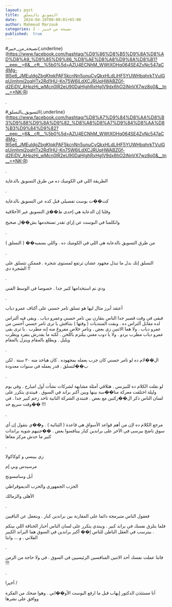 ```yaml
---
layout: post
title:  التسويق بالتسلّق
date:   2024-04-10T00:00:01+03:00
author: Mahmoud Marzouk
categories: 2 - نصيحة من خبير
published:  true
---
```

\#نصيحة_من_خبير{.underline}(https://www.facebook.com/hashtag/%D9%86%D8%B5%D9%8A%D8%AD%D8%A9_%D9%85%D9%86_%D8%AE%D8%A8%D9%8A%D8%B1?__eep__=6&__cft__%5b0%5d=AZU4ECNhM_WWtXOHq064SE4ZvNc547aC4Mg-9l5e6_JMEuldgZbgKtpkPAF5kcnNn5unuCyQkxHLdLiHF5YUWHbqhrkTVulGpUimhmi2oqHTx2Rd1HU-Kn75W6ILdXCJRUqHWABZGf-d2EiDV_AHpzHi_wMcn0lR2eU90DaHIghRxHgIV9dx6hO2iNnVX7wz8o0&__tn__=*NK-R)

.

\#التسويق_بالتسلق{.underline}(https://www.facebook.com/hashtag/%D8%A7%D9%84%D8%AA%D8%B3%D9%88%D9%8A%D9%82_%D8%A8%D8%A7%D9%84%D8%AA%D8%B3%D9%84%D9%82?__eep__=6&__cft__%5b0%5d=AZU4ECNhM_WWtXOHq064SE4ZvNc547aC4Mg-9l5e6_JMEuldgZbgKtpkPAF5kcnNn5unuCyQkxHLdLiHF5YUWHbqhrkTVulGpUimhmi2oqHTx2Rd1HU-Kn75W6ILdXCJRUqHWABZGf-d2EiDV_AHpzHi_wMcn0lR2eU90DaHIghRxHgIV9dx6hO2iNnVX7wz8o0&__tn__=*NK-R)

.

الطريقة اللي في الكوميك ده من طرق التسويق بالدعاية

.

كت��ت بوست تفصيلي قبل كده عن التسويق بالدعاية

وقلنا إن الدعاية هي إحدى ط��ق التسويق غير الأخلاقية

واتكلمنا في البوست عن إزاي تقدر تستخدمها بش��ل صحيح

.

من طرق التسويق بالدعاية هي اللي في الكوميك ده . واللي بسميه�� (
التسلق )

.

التسلق إنك بدل ما تبذل مجهود عشان ترتفع لمستوى شجرة . فممكن تتسلق على
الشجرة دي !!

.

ودي تم استخدامها كتير جدا . خصوصا في الوسط الفني

.

أعتقد أبرز مثال ليها هو تسلق تامر حسني على أكتاف عمرو دياب

فبقى في وقت قصير جدا الناس بتقارن بين تامر حسني وعمرو دياب . وبقى فيه
ألتراس لده مقابل ألتراس ده . وبقت المنتديات ( وقتها ) بتناقش يا ترى تامر
حسني أحسن من عمرو دياب . ولا هما الاتنين زي بعض . وتامر خلاص مفروغ منه
إنه مطرب . يا ترى بقى عمرو دياب مطرب بردو . ولا يا دوب مغني بيلتزم
باللحن . لكنه ما يقدرش ينفرد ويطرب ويليل . ويطلع بالمقام وينزل
بالمقام

.

ال��لام ده لو تامر حسني كان جرب يعمله بمجهوده . كان هياخد منه ٢٠ سنة .
لكن ب��لتسلق . قدر يعمله في سنوات معدودة

.

لو نقلت الكلام ده للبيزنس . هتلاقي أمثلة مشابهة لشركات نشأت أول امبارح
. وفي يوم وليلة اختلقت معركة منا��سة بينها وبين أكبر براند في السوق .
فيبتدي يتكرر على لسان الناس ذكر ال��ركتين مع بعض . فتبتدي الشركة التانية
تاخد زخم كبير جدا . في وقت سريع جد�� !!!

.

مرجع الكلام ده لإن من أهم قواعد الأسواق هي قاعدة ( الثنائية ) . و��ي
بتقول إن أي سوق ناضج بيرسى في الآخر على براندين كبار بينافسوا بعض .
��جنبهم شوية براندات كتير ما حدش مركز معاها

.

زي بيبسي و كوكاكولا

مرسيدس وبي إم

أبل وسامسونج

الحزب الجمهوري والحزب الديموقراطي

الأهلى والزمالك

.

فعقول الناس متبرمجة دائما على المقارنة بين براندين كبار . وبتغفل عن
الباقيين

فلما بتلزق نفسك في براند كبير . ويبتدي يتكرر على لسان الناس أخبار
الخناقة اللي بينكم . بيترسب في العقل الباطن للناس إ�� أكبر براندين في
السوق هما البراند الكبير الفلاني . و \... وانتا

.

فانتا عملت نفسك أحد الاتنين المنافسين الرئيسيين في السوق . في ولا حاجة
من الزمن !!!

.

أخيرا /

أنا مستئذن الدكتور إيهاب قبل ما ارفع البوست الأو��اني . وهوا ضحك من
الفكرة ووافق على نشرها
